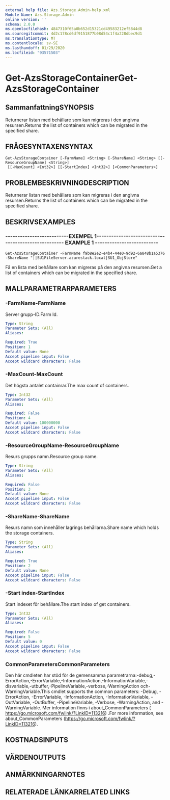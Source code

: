 ```yaml
---
external help file: Azs.Storage.Admin-help.xml
Module Name: Azs.Storage.Admin
online version: ''
schema: 2.0.0
ms.openlocfilehash: 4847310f65a0b652d15321cd49583212ef5844d8
ms.sourcegitcommit: 4d2c178cd6df9151877b08d54c1f4a228dbec9d1
ms.translationtype: MT
ms.contentlocale: sv-SE
ms.lasthandoff: 01/29/2020
ms.locfileid: "93571503"
---
```

# <span data-ttu-id="f34b4-101">Get-AzsStorageContainer</span><span class="sxs-lookup"><span data-stu-id="f34b4-101">Get-AzsStorageContainer</span></span>

## <span data-ttu-id="f34b4-102">Sammanfattning</span><span class="sxs-lookup"><span data-stu-id="f34b4-102">SYNOPSIS</span></span>
<span data-ttu-id="f34b4-103">Returnerar listan med behållare som kan migreras i den angivna resursen.</span><span class="sxs-lookup"><span data-stu-id="f34b4-103">Returns the list of containers which can be migrated in the specified share.</span></span>

## <span data-ttu-id="f34b4-104">FRÅGESYNTAXEN</span><span class="sxs-lookup"><span data-stu-id="f34b4-104">SYNTAX</span></span>

```
Get-AzsStorageContainer [-FarmName] <String> [-ShareName] <String> [[-ResourceGroupName] <String>]
 [[-MaxCount] <Int32>] [[-StartIndex] <Int32>] [<CommonParameters>]
```

## <span data-ttu-id="f34b4-105">PROBLEMBESKRIVNING</span><span class="sxs-lookup"><span data-stu-id="f34b4-105">DESCRIPTION</span></span>
<span data-ttu-id="f34b4-106">Returnerar listan med behållare som kan migreras i den angivna resursen.</span><span class="sxs-lookup"><span data-stu-id="f34b4-106">Returns the list of containers which can be migrated in the specified share.</span></span>

## <span data-ttu-id="f34b4-107">BESKRIVS</span><span class="sxs-lookup"><span data-stu-id="f34b4-107">EXAMPLES</span></span>

### <span data-ttu-id="f34b4-108">--------------------------EXEMPEL 1--------------------------</span><span class="sxs-lookup"><span data-stu-id="f34b4-108">-------------------------- EXAMPLE 1 --------------------------</span></span>
```
Get-AzsStorageContainer -FarmName f9b8e2e2-e4b4-44e0-9d92-6a848b1a5376 -ShareName "||SU1FileServer.azurestack.local|SU1_ObjStore"
```

<span data-ttu-id="f34b4-109">Få en lista med behållare som kan migreras på den angivna resursen.</span><span class="sxs-lookup"><span data-stu-id="f34b4-109">Get a list of containers which can be migrated in the specified share.</span></span>

## <span data-ttu-id="f34b4-110">MALLPARAMETRAR</span><span class="sxs-lookup"><span data-stu-id="f34b4-110">PARAMETERS</span></span>

### <span data-ttu-id="f34b4-111">-FarmName</span><span class="sxs-lookup"><span data-stu-id="f34b4-111">-FarmName</span></span>
<span data-ttu-id="f34b4-112">Server grupp-ID.</span><span class="sxs-lookup"><span data-stu-id="f34b4-112">Farm Id.</span></span>

```yaml
Type: String
Parameter Sets: (All)
Aliases: 

Required: True
Position: 1
Default value: None
Accept pipeline input: False
Accept wildcard characters: False
```

### <span data-ttu-id="f34b4-113">-MaxCount</span><span class="sxs-lookup"><span data-stu-id="f34b4-113">-MaxCount</span></span>
<span data-ttu-id="f34b4-114">Det högsta antalet containrar.</span><span class="sxs-lookup"><span data-stu-id="f34b4-114">The max count of containers.</span></span>

```yaml
Type: Int32
Parameter Sets: (All)
Aliases: 

Required: False
Position: 4
Default value: 100000000
Accept pipeline input: False
Accept wildcard characters: False
```

### <span data-ttu-id="f34b4-115">-ResourceGroupName</span><span class="sxs-lookup"><span data-stu-id="f34b4-115">-ResourceGroupName</span></span>
<span data-ttu-id="f34b4-116">Resurs grupps namn.</span><span class="sxs-lookup"><span data-stu-id="f34b4-116">Resource group name.</span></span>

```yaml
Type: String
Parameter Sets: (All)
Aliases: 

Required: False
Position: 3
Default value: None
Accept pipeline input: False
Accept wildcard characters: False
```

### <span data-ttu-id="f34b4-117">-ShareName</span><span class="sxs-lookup"><span data-stu-id="f34b4-117">-ShareName</span></span>
<span data-ttu-id="f34b4-118">Resurs namn som innehåller lagrings behållarna.</span><span class="sxs-lookup"><span data-stu-id="f34b4-118">Share name which holds the storage containers.</span></span>

```yaml
Type: String
Parameter Sets: (All)
Aliases: 

Required: True
Position: 2
Default value: None
Accept pipeline input: False
Accept wildcard characters: False
```

### <span data-ttu-id="f34b4-119">-Start index</span><span class="sxs-lookup"><span data-stu-id="f34b4-119">-StartIndex</span></span>
<span data-ttu-id="f34b4-120">Start indexet för behållare.</span><span class="sxs-lookup"><span data-stu-id="f34b4-120">The start index of get containers.</span></span>

```yaml
Type: Int32
Parameter Sets: (All)
Aliases: 

Required: False
Position: 5
Default value: 0
Accept pipeline input: False
Accept wildcard characters: False
```

### <span data-ttu-id="f34b4-121">CommonParameters</span><span class="sxs-lookup"><span data-stu-id="f34b4-121">CommonParameters</span></span>
<span data-ttu-id="f34b4-122">Den här cmdleten har stöd för de gemensamma parametrarna:-debug,-ErrorAction,-ErrorVariable,-InformationAction,-InformationVariable,-disvariable,-utbuffer,-PipelineVariable,-verbose,-WarningAction och-WarningVariable.</span><span class="sxs-lookup"><span data-stu-id="f34b4-122">This cmdlet supports the common parameters: -Debug, -ErrorAction, -ErrorVariable, -InformationAction, -InformationVariable, -OutVariable, -OutBuffer, -PipelineVariable, -Verbose, -WarningAction, and -WarningVariable.</span></span> <span data-ttu-id="f34b4-123">Mer information finns i about_CommonParameters ( https://go.microsoft.com/fwlink/?LinkID=113216) .</span><span class="sxs-lookup"><span data-stu-id="f34b4-123">For more information, see about_CommonParameters (https://go.microsoft.com/fwlink/?LinkID=113216).</span></span>

## <span data-ttu-id="f34b4-124">KOSTNADS</span><span class="sxs-lookup"><span data-stu-id="f34b4-124">INPUTS</span></span>

## <span data-ttu-id="f34b4-125">VÄRDEN</span><span class="sxs-lookup"><span data-stu-id="f34b4-125">OUTPUTS</span></span>

## <span data-ttu-id="f34b4-126">ANMÄRKNINGAR</span><span class="sxs-lookup"><span data-stu-id="f34b4-126">NOTES</span></span>

## <span data-ttu-id="f34b4-127">RELATERADE LÄNKAR</span><span class="sxs-lookup"><span data-stu-id="f34b4-127">RELATED LINKS</span></span>

